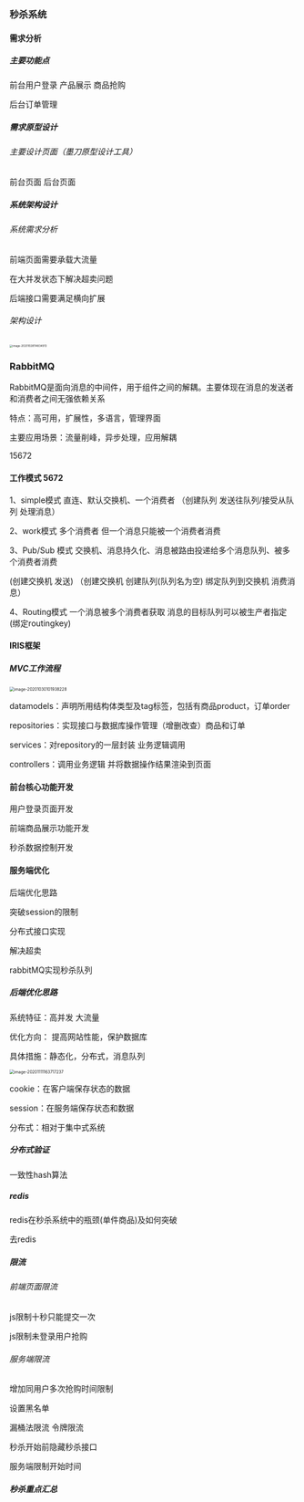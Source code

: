 ### 秒杀系统

#### 需求分析

##### 主要功能点

前台用户登录 产品展示 商品抢购

后台订单管理

##### 需求原型设计

###### 主要设计页面（墨刀原型设计工具）

前台页面 后台页面

##### 系统架构设计

###### 系统需求分析

前端页面需要承载大流量

在大并发状态下解决超卖问题

后端接口需要满足横向扩展

###### 架构设计

<img src="C:\Users\wwwwwwl\AppData\Roaming\Typora\typora-user-images\image-20201028114834913.png" alt="image-20201028114834913" style="zoom: 33%;" />







### RabbitMQ

RabbitMQ是面向消息的中间件，用于组件之间的解耦。主要体现在消息的发送者和消费者之间无强依赖关系

特点：高可用，扩展性，多语言，管理界面

主要应用场景：流量削峰，异步处理，应用解耦

15672

#### 工作模式 5672

1、simple模式 			  直连、默认交换机、一个消费者 （创建队列   发送往队列/接受从队列   处理消息）

2、work模式  				多个消费者 但一个消息只能被一个消费者消费

3、Pub/Sub 模式  		交换机、消息持久化、消息被路由投递给多个消息队列、被多个消费者消费

(创建交换机   发送) （创建交换机 创建队列(队列名为空)  绑定队列到交换机  消费消息）

4、Routing模式 	         一个消息被多个消费者获取 消息的目标队列可以被生产者指定(绑定routingkey)



#### IRIS框架

##### MVC工作流程

<img src="C:\Users\wwwwwwl\AppData\Roaming\Typora\typora-user-images\image-20201030101938228.png" alt="image-20201030101938228" style="zoom:50%;" />



datamodels：声明所用结构体类型及tag标签，包括有商品product，订单order

repositories：实现接口与数据库操作管理（增删改查）商品和订单

services：对repository的一层封装 业务逻辑调用

controllers：调用业务逻辑 并将数据操作结果渲染到页面



#### 前台核心功能开发

用户登录页面开发

前端商品展示功能开发

秒杀数据控制开发



#### 服务端优化

后端优化思路

突破session的限制

分布式接口实现

解决超卖

rabbitMQ实现秒杀队列



##### 后端优化思路

系统特征：高并发 大流量

优化方向： 提高网站性能，保护数据库

具体措施：静态化，分布式，消息队列

<img src="C:\Users\wwwwwwl\AppData\Roaming\Typora\typora-user-images\image-20201111163717237.png" alt="image-20201111163717237" style="zoom:50%;" />

cookie：在客户端保存状态的数据

session：在服务端保存状态和数据



分布式：相对于集中式系统 



##### 分布式验证

一致性hash算法



##### redis

redis在秒杀系统中的瓶颈(单件商品)及如何突破

去redis 





##### 限流

###### 前端页面限流

js限制十秒只能提交一次

js限制未登录用户抢购

###### 服务端限流

增加同用户多次抢购时间限制

设置黑名单

漏桶法限流 令牌限流

秒杀开始前隐藏秒杀接口

服务端限制开始时间



##### 秒杀重点汇总

